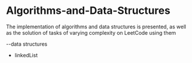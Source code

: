 # Algorithms-and-Data-Structures
The implementation of algorithms and data structures is presented, as well as the solution of tasks of varying complexity on LeetCode using them

--data structures
- linkedList
